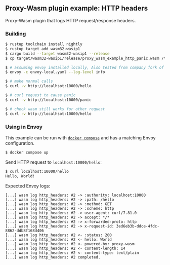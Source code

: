 ## Proxy-Wasm plugin example: HTTP headers

Proxy-Wasm plugin that logs HTTP request/response headers.

### Building

```sh
$ rustup toolchain install nightly
$ rustup target add wasm32-wasip1
$ cargo build --target wasm32-wasip1 --release
$ cp target/wasm32-wasip1/release/proxy_wasm_example_http_panic.wasm /tmp/

$ # assuming envoy installed locally, Also tested from company fork of envoy.
$ envoy -c envoy-local.yaml --log-level info

$ # make normal calls
$ curl -v http://localhsot:10000/hello

$ # curl request to cause panic
$ curl -v http://localhost:10000/panic

$ # check wasm still works for other request
$ curl -v http://localhsot:10000/hello

```

### Using in Envoy

This example can be run with [`docker compose`](https://docs.docker.com/compose/install/)
and has a matching Envoy configuration.

```sh
$ docker compose up
```

Send HTTP request to `localhost:10000/hello`:

```sh
$ curl localhost:10000/hello
Hello, World!
```

Expected Envoy logs:

```console
[...] wasm log http_headers: #2 -> :authority: localhost:10000
[...] wasm log http_headers: #2 -> :path: /hello
[...] wasm log http_headers: #2 -> :method: GET
[...] wasm log http_headers: #2 -> :scheme: http
[...] wasm log http_headers: #2 -> user-agent: curl/7.81.0
[...] wasm log http_headers: #2 -> accept: */*
[...] wasm log http_headers: #2 -> x-forwarded-proto: http
[...] wasm log http_headers: #2 -> x-request-id: 3ed6eb3b-ddce-4fdc-8862-ddb8f168d406
[...] wasm log http_headers: #2 <- :status: 200
[...] wasm log http_headers: #2 <- hello: World
[...] wasm log http_headers: #2 <- powered-by: proxy-wasm
[...] wasm log http_headers: #2 <- content-length: 14
[...] wasm log http_headers: #2 <- content-type: text/plain
[...] wasm log http_headers: #2 completed.
```
